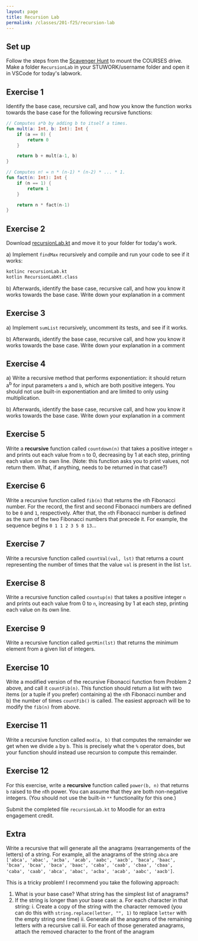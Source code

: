 ```yaml
---
layout: page
title: Recursion Lab
permalink: /classes/201-f25/recursion-lab
---
```


## Set up
Follow the steps from the [Scavenger Hunt](kotlin-lab) to mount the COURSES drive. Make a folder `RecursionLab` in your STUWORK/username folder and open it in VSCode for today's labwork.

## Exercise 1
Identify the base case, recursive call, and how you know the function works towards the base case for the following recursive functions:

```kotlin
// Computes a*b by adding b to itself a times.
fun mult(a: Int, b: Int): Int {
    if (a == 0) {
        return 0
    }

    return b + mult(a-1, b)
}

// Computes n! = n * (n-1) * (n-2) * ... * 1.
fun fact(n: Int): Int {
    if (n == 1) {
        return 1
    }

    return n * fact(n-1)
}
```

## Exercise 2
Download [recursionLab.kt](recursionLab.kt) and move it to your folder for today's work.

a) Implement `findMax` recursively and compile and run your code to see if it works:

```bash
kotlinc recursionLab.kt
kotlin RecursionLabKt.class
```
b) Afterwards, identify the base case, recursive call, and how you know it works towards the base case. Write down your explanation in a comment


## Exercise 3
a) Implement `sumList` recursively, uncomment its tests, and see if it works.

b) Afterwards, identify the base case, recursive call, and how you know it works towards the base case. Write down your explanation in a comment


## Exercise 4
a) Write a recursive method that performs exponentiation: it should return a<sup>b</sup> for input parameters `a` and `b`, which are both positive integers. You should not use built-in exponentiation and are limited to only using multiplication.

b) Afterwards, identify the base case, recursive call, and how you know it works towards the base case. Write down your explanation in a comment


## Exercise 5
Write a **recursive** function called `countdown(n)` that takes a positive integer `n` and prints out each value from `n` to 0, decreasing by 1 at each step, printing each value on its own line. (Note: this function asks you to print values, not return them. What, if anything, needs to be returned in that case?)

## Exercise 6
Write a recursive function called `fib(n)` that returns the `n`th Fibonacci number. For the record, the first and second Fibonacci numbers are defined to be `0` and `1`, respectively. 
After that, the `n`th Fibonacci number is defined as the sum of the two Fibonacci numbers that precede it. For example, the sequence begins `0 1 1 2 3 5 8 13`...

## Exercise 7
Write a recursive function called `countVal(val, lst)` that returns a count representing the number of times that the value `val` is present in the list `lst`.

## Exercise 8
Write a recursive function called `countup(n)` that takes a positive integer `n` and prints out each value from 0 to `n`, increasing by 1 at each step, printing each value on its own line.

## Exercise 9
Write a recursive function called `getMin(lst)` that returns the minimum element from a given list of integers.

## Exercise 10
Write a modified version of the recursive Fibonacci function from Problem 2 above, and call it `countFib(n)`. This function should return a list with two items (or a tuple if you prefer) containing a) the `n`th Fibonacci number and b) the number of times `countFib()` is called. The easiest approach will be to modify the `fib(n)` from above.

## Exercise 11
Write a recursive function called `mod(a, b)` that computes the remainder we get when we divide `a` by `b`. This is precisely what the `%` operator does, but your function should instead use recursion to compute this remainder.

## Exercise 12
For this exercise, write a **recursive** function called `power(b, n)` that returns `b` raised to the `n`th power. You can assume that they are both non-negative integers. (You should not use the built-in `**` functionality for this one.)


Submit the completed file `recursionLab.kt` to Moodle for an extra engagement credit.

## Extra
Write a recursive that will generate all the anagrams (rearrangements of the letters) of a string. For example, all the anagrams of the string `abca` are `['abca', 'abac', 'acba', 'acab', 'aabc', 'aacb', 'baca', 'baac', 'bcaa', 'bcaa', 'baca', 'baac', 'caba', 'caab', 'cbaa', 'cbaa', 'caba', 'caab', 'abca', 'abac', 'acba', 'acab', 'aabc', 'aacb']`.

This is a tricky problem! I recommend you take the following approach:

1. What is your base case? What string has the simplest list of anagrams?
2. If the string is longer than your base case:
    a. For each character in that string:
        i. Create a copy of the string with the character removed (you can do this with `string.replace(letter, "", 1)` to replace `letter` with the empty string one time)
        ii. Generate all the anagrams of the remaining letters with a recursive call
        iii. For each of those generated anagrams, attach the removed character to the front of the anagram
